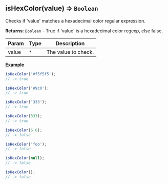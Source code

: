 <a name="isHexColor"></a>

## isHexColor(value) ⇒ <code>Boolean</code>
Checks if 'value' matches a hexadecimal color regular expression.

**Returns**: <code>Boolean</code> - True if 'value' is a hexadecimal color regexp, else false.  

| Param | Type | Description |
| --- | --- | --- |
| value | <code>\*</code> | The value to check. |

**Example**  
```js
isHexColor('#f5f5f5');
// -> true

isHexColor('#9c0');
// -> true

isHexColor('333');
// -> true

isHexColor(333);
// -> true

isHexColor(6.6);
// -> false

isHexColor('foo');
// -> false

isHexColor(null);
// -> false

isHexColor();
// -> false
```
